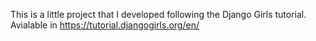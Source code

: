 This is a little project that I developed following the Django Girls tutorial.
Avialable in https://tutorial.djangogirls.org/en/
